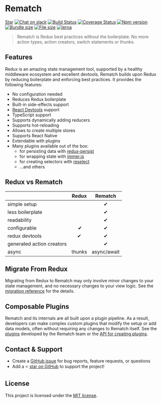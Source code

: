 # Rematch

<a class="github-button" href="https://github.com/rematch/rematch" data-icon="octicon-star" data-show-count="true" aria-label="Star rematch/rematch on GitHub">Star</a> [![Chat on slack](https://img.shields.io/badge/slack-rematchjs-blue.svg?logo=slack&style=flat)](https://rematchjs.slack.com) [![Build Status](https://travis-ci.org/rematch/rematch.svg?branch=master)](https://travis-ci.org/rematch/rematch) [![Coverage Status](https://coveralls.io/repos/github/rematch/rematch/badge.svg?branch=master)](https://coveralls.io/github/rematch/rematch?branch=master) [![Npm version](https://img.shields.io/npm/v/@rematch/core?color=bright-green&style=flat)](https://badge.fury.io/js/%40rematch%2Fcore) [![Bundle size](https://img.shields.io/badge/bundlesize-~2.2kb-brightgreen.svg?style=flat)](https://img.shields.io/badge/bundlesize-~5kb-brightgreen.svg?style=flat) [![File size](https://img.shields.io/badge/dependencies-redux-brightgreen.svg?style=flat)](https://img.shields.io/badge/dependencies-redux-brightgreen.svg?style=flat) [![lerna](https://img.shields.io/badge/maintained%20with-lerna-cc00ff.svg)](https://lerna.js.org/)

> Rematch is Redux best practices without the boilerplate. No more action types, action creators, switch statements or thunks.

## Features

Redux is an amazing state management tool, supported by a healthy middleware ecosystem and excellent devtools.
Rematch builds upon Redux by reducing boilerplate and enforcing best practices. It provides the following features:

- No configuration needed
- Reduces Redux boilerplate
- Built-in side-effects support
- [React Devtools](https://github.com/facebook/react/tree/master/packages/react-devtools) support
- TypeScript support
- Supports dynamically adding reducers
- Supports hot-reloading
- Allows to create multiple stores
- Supports React Native
- Extendable with plugins
- Many plugins available out of the box:
    - for persisting data with [redux-persist](https://github.com/rt2zz/redux-persist)
    - for wrapping state with [immer.js](https://github.com/immerjs/immer)
    - for creating selectors with [reselect](https://github.com/reduxjs/reselect)
    - ...and others

## Redux vs Rematch

|                           | Redux  | Rematch      |
| :------------------------ | :----: | :----------: |
| simple setup ‎            |        | ‎✔           |
| less boilerplate          |        | ‎✔           |
| readability               |        | ‎✔           |
| configurable              | ‎   ✔  | ‎✔           |
| redux devtools            |   ‎✔   |       ‎✔     |
| generated action creators | ‎      |       ‎✔     |
| async                     | thunks | ‎async/await |

## Migrate From Redux

Migrating from Redux to Rematch may only involve minor changes to your state management, and no necessary changes to your view logic. See the [migration reference](recipes/redux-migration.md) for the details.

## Composable Plugins

Rematch and its internals are all built upon a plugin pipeline. As a result, developers can make complex custom plugins that modify the setup or add data models, often without requiring any changes to Rematch itself. See the [plugins](plugins/overview.md) developed by the Rematch team or the [API for creating plugins](api/plugin.md#plugin).


## Contact & Support

- Create a [GitHub issue](https://github.com/rematch/rematch/issues) for bug reports, feature requests, or questions
- Add a ⭐️ [star on GitHub](https://github.com/rematch/rematch) to support the project!

## License

This project is licensed under the [MIT license](https://github.com/rematch/rematch/blob/master/LICENSE).

<!-- GitHub Buttons -->
<script async defer src="https://buttons.github.io/buttons.js"></script>
